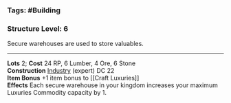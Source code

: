 ### Tags: #Building 
### Structure Level: 6

Secure warehouses are used to store valuables.

---

**Lots** 2; **Cost** 24 RP, 6 Lumber, 4 Ore, 6 Stone  
**Construction** [Industry](https://2e.aonprd.com/Skills.aspx?ID=25) (expert) DC 22  
**Item Bonus** +1 item bonus to [[Craft Luxuries]]  
**Effects** Each secure warehouse in your kingdom increases your maximum Luxuries Commodity capacity by 1.